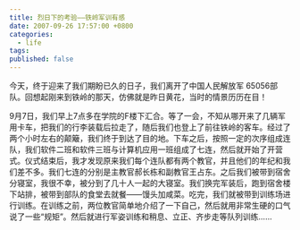 ```yaml
---
title: 烈日下的考验——铁岭军训有感
date: 2007-09-26 17:57:00 +0800
categories:
  - life
tags:
published: false
---
```


今天，终于迎来了我们期盼已久的日子，我们离开了中国人民解放军 65056部队。回想起刚来到铁岭的那天，仿佛就是昨日黄花，当时的情景历历在目！ 

9月7日，我们早上7点多在学院的F楼下汇合。等了一会，不知从哪开来了几辆军用卡车，把我们的行李装载后拉走了，随后我们也登上了前往铁岭的客车。经过了两个小时左右的颠簸，我们终于到达了目的地。下车之后，按照一定的次序组成连队，我们软件二班和软件三班与计算机应用一班组成了七连，然后就开始了开营式。仪式结束后，我才发现原来我们每个连队都有两个教官，并且他们的年纪和我们差不多。我们七连的分别是主教官郝长栋和副教官王占东。之后我们被带到宿舍分寝室，我很不幸，被分到了几十人一起的大寝室。我们换完军装后，跑到宿舍楼下站排，被带到部队的食堂去就餐——馒头加咸菜。吃完，我们就被带到训练场进行训练。在训练之前，两位教官简单地介绍了一下自己，然后就用非常生硬的口气说了一些“规矩”。然后就进行军姿训练和稍息、立正、齐步走等队列训练……
